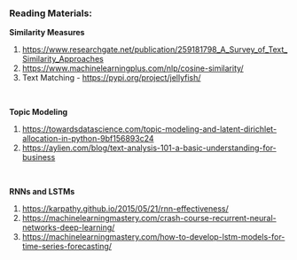 ### Reading Materials:

**Similarity Measures**
</br>
1. https://www.researchgate.net/publication/259181798_A_Survey_of_Text_Similarity_Approaches
2. https://www.machinelearningplus.com/nlp/cosine-similarity/
3. Text Matching - https://pypi.org/project/jellyfish/
</br>

**Topic Modeling**
</br>
1. https://towardsdatascience.com/topic-modeling-and-latent-dirichlet-allocation-in-python-9bf156893c24
2. https://aylien.com/blog/text-analysis-101-a-basic-understanding-for-business
</br>

**RNNs and LSTMs**
</br>
1. https://karpathy.github.io/2015/05/21/rnn-effectiveness/
2. https://machinelearningmastery.com/crash-course-recurrent-neural-networks-deep-learning/
3. https://machinelearningmastery.com/how-to-develop-lstm-models-for-time-series-forecasting/
</br>
